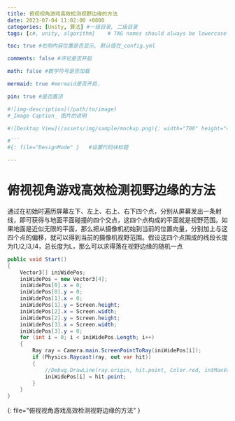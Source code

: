 ```yaml
---
title: 俯视视角游戏高效检测视野边缘的方法
date: 2023-07-04 11:02:00 +0800
categories: [Unity, 算法] #一级目录, 二级目录
tags: [c#, unity, algorithm]    # TAG names should always be lowercase

toc: true #右侧内容位置是否显示, 默认值在_config.yml

comments: false #评论是否开启

math: false #数学符号是否加载

mermaid: true #mermaid是否开启.

pin: true #是否置顶

#![img-description](/path/to/image)
#_Image Caption_ 图片的说明

#![Desktop View](/assets/img/sample/mockup.png){: width="700" height="400" } 设置图片宽高

#```
#{: file="DesignMode" }   #设置代码块标题

---
```


# 俯视视角游戏高效检测视野边缘的方法



<div style = "word-break :break-all">
通过在初始时遍历屏幕左下、左上、右上、右下四个点，分别从屏幕发出一条射线，即可获得与地面平面碰撞的四个交点，这四个点构成的平面就是视野范围。如果地面是近似无限的平面，那么把从摄像机初始到当前的位置向量，分别加上与这四个点的偏移，就可以得到当前的摄像机视野范围。假设这四个点围成的线段长度为l1,l2,l3,l4，总长度为L，那么可以求得落在视野边缘的随机一点
</div>

``` c#
public void Start()
{
    Vector3[] iniWidePos;
    iniWidePos = new Vector3[4];
    iniWidePos[0].x = 0;
    iniWidePos[0].y = 0;
    iniWidePos[1].x = 0;
    iniWidePos[1].y = Screen.height;
    iniWidePos[2].x = Screen.width;
    iniWidePos[2].y = Screen.height;
    iniWidePos[3].x = Screen.width;
    iniWidePos[3].y = 0;
    for (int i = 0; i < iniWidePos.Length; i++)
    {
        Ray ray = Camera.main.ScreenPointToRay(iniWidePos[i]);
        if (Physics.Raycast(ray, out var hit))
        {
            //Debug.DrawLine(ray.origin, hit.point, Color.red, intMaxValue);
            iniWidePos[i] = hit.point;
        }
    }
}
```
{: file="俯视视角游戏高效检测视野边缘的方法" }
